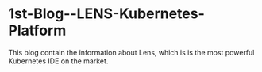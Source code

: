 # 1st-Blog--LENS-Kubernetes-Platform
This blog contain the information about Lens, which is is the most powerful Kubernetes IDE on the market. 
